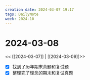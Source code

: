 ```yaml
---
creation date: 2024-03-07 19:17
tags: DailyNote
week: 2024-10
---
```


# 2024-03-08

<< [[2024-03-07]] | [[2024-03-09]]>>


- [x] 找到了历年期末真题和复试题
- [x] 整理完了理念的期末和复试真题